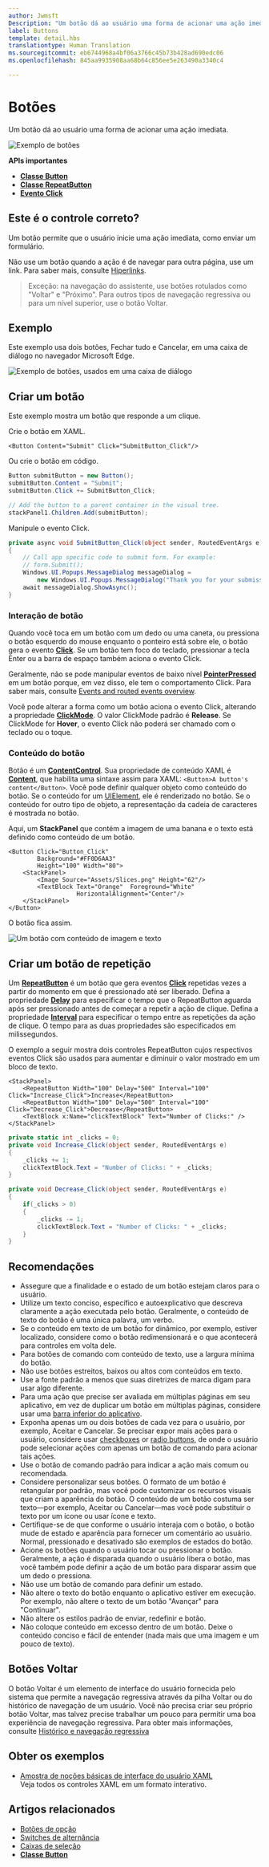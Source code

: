 ```yaml
---
author: Jwmsft
Description: "Um botão dá ao usuário uma forma de acionar uma ação imediata."
label: Buttons
template: detail.hbs
translationtype: Human Translation
ms.sourcegitcommit: eb6744968a4bf06a3766c45b73b428ad690edc06
ms.openlocfilehash: 845aa9935908aa68b64c856ee5e263490a3340c4

---
```

# Botões
<link rel="stylesheet" href="https://az835927.vo.msecnd.net/sites/uwp/Resources/css/custom.css"> 

Um botão dá ao usuário uma forma de acionar uma ação imediata.

![Exemplo de botões](images/controls/button.png)

<div class="important-apis" >
<b>APIs importantes</b><br/>
<ul>
<li><a href="https://msdn.microsoft.com/library/windows/apps/windows.ui.xaml.controls.button.aspx"><strong>Classe Button</strong></a></li>
<li><a href="https://msdn.microsoft.com/library/windows/apps/windows.ui.xaml.controls.primitives.repeatbutton.aspx"><strong>Classe RepeatButton</strong></a></li>
<li><a href="https://msdn.microsoft.com/library/windows/apps/windows.ui.xaml.controls.primitives.buttonbase.click.aspx"><strong>Evento Click</strong></a></li>
</ul>

</div>
</div>





## Este é o controle correto?

Um botão permite que o usuário inicie uma ação imediata, como enviar um formulário.

Não use um botão quando a ação é de navegar para outra página, use um link. Para saber mais, consulte [Hiperlinks](hyperlinks.md).
    
> Exceção: na navegação do assistente, use botões rotulados como "Voltar" e "Próximo". Para outros tipos de navegação regressiva ou para um nível superior, use o botão Voltar.

## Exemplo

Este exemplo usa dois botões, Fechar tudo e Cancelar, em uma caixa de diálogo no navegador Microsoft Edge. 

![Exemplo de botões, usados em uma caixa de diálogo](images/control-examples/buttons-edge.png)

## Criar um botão

Este exemplo mostra um botão que responde a um clique. 

Crie o botão em XAML.

```xaml
<Button Content="Submit" Click="SubmitButton_Click"/>
```

Ou crie o botão em código.

```csharp
Button submitButton = new Button();
submitButton.Content = "Submit";
submitButton.Click += SubmitButton_Click;

// Add the button to a parent container in the visual tree.
stackPanel1.Children.Add(submitButton);
```

Manipule o evento Click.

```csharp
private async void SubmitButton_Click(object sender, RoutedEventArgs e)
{
    // Call app specific code to submit form. For example:
    // form.Submit();
    Windows.UI.Popups.MessageDialog messageDialog = 
        new Windows.UI.Popups.MessageDialog("Thank you for your submission.");
    await messageDialog.ShowAsync();
}
```

### Interação de botão

Quando você toca em um botão com um dedo ou uma caneta, ou pressiona o botão esquerdo do mouse enquanto o ponteiro está sobre ele, o botão gera o evento [**Click**](https://msdn.microsoft.com/library/windows/apps/windows.ui.xaml.controls.primitives.buttonbase.click.aspx). Se um botão tem foco do teclado, pressionar a tecla Enter ou a barra de espaço também aciona o evento Click.

Geralmente, não se pode manipular eventos de baixo nível [**PointerPressed**](https://msdn.microsoft.com/library/windows/apps/windows.ui.xaml.uielement.pointerpressed.aspx) em um botão porque, em vez disso, ele tem o comportamento Click. Para saber mais, consulte [Events and routed events overview](https://msdn.microsoft.com/en-us/library/windows/apps/mt185584.aspx).

Você pode alterar a forma como um botão aciona o evento Click, alterando a propriedade [**ClickMode**](https://msdn.microsoft.com/library/windows/apps/windows.ui.xaml.controls.primitives.buttonbase.clickmode.aspx). O valor ClickMode padrão é **Release**. Se ClickMode for **Hover**, o evento Click não poderá ser chamado com o teclado ou o toque. 


### Conteúdo do botão

Botão é um [**ContentControl**](https://msdn.microsoft.com/library/windows/apps/xaml/windows.ui.xaml.controls.contentcontrol.aspx). Sua propriedade de conteúdo XAML é [**Content**](https://msdn.microsoft.com/library/windows/apps/xaml/windows.ui.xaml.controls.contentcontrol.content.aspx), que habilita uma sintaxe assim para XAML: `<Button>A button's content</Button>`. Você pode definir qualquer objeto como conteúdo do botão. Se o conteúdo for um [UIElement](https://msdn.microsoft.com/library/windows/apps/xaml/windows.ui.xaml.uielement.aspx), ele é renderizado no botão. Se o conteúdo for outro tipo de objeto, a representação da cadeia de caracteres é mostrada no botão.

Aqui, um **StackPanel** que contém a imagem de uma banana e o texto está definido como conteúdo de um botão.

```xaml
<Button Click="Button_Click" 
        Background="#FF0D6AA3" 
        Height="100" Width="80">
    <StackPanel>
        <Image Source="Assets/Slices.png" Height="62"/>
        <TextBlock Text="Orange"  Foreground="White"
                   HorizontalAlignment="Center"/>
    </StackPanel>
</Button>
```

O botão fica assim.

![Um botão com conteúdo de imagem e texto](images/button-orange.png)

## Criar um botão de repetição

Um [**RepeatButton**](https://msdn.microsoft.com/library/windows/apps/windows.ui.xaml.controls.primitives.repeatbutton.aspx) é um botão que gera eventos [**Click**](https://msdn.microsoft.com/library/windows/apps/windows.ui.xaml.controls.primitives.buttonbase.click.aspx) repetidas vezes a partir do momento em que é pressionado até ser liberado. Defina a propriedade [**Delay**](https://msdn.microsoft.com/library/windows/apps/windows.ui.xaml.controls.primitives.repeatbutton.delay.aspx) para especificar o tempo que o RepeatButton aguarda após ser pressionado antes de começar a repetir a ação de clique. Defina a propriedade [**Interval**](https://msdn.microsoft.com/library/windows/apps/windows.ui.xaml.controls.primitives.repeatbutton.interval.aspx) para especificar o tempo entre as repetições da ação de clique. O tempo para as duas propriedades são especificados em milissegundos.

O exemplo a seguir mostra dois controles RepeatButton cujos respectivos eventos Click são usados para aumentar e diminuir o valor mostrado em um bloco de texto.

```xaml
<StackPanel>
    <RepeatButton Width="100" Delay="500" Interval="100" Click="Increase_Click">Increase</RepeatButton>
    <RepeatButton Width="100" Delay="500" Interval="100" Click="Decrease_Click">Decrease</RepeatButton>
    <TextBlock x:Name="clickTextBlock" Text="Number of Clicks:" />
</StackPanel>
```

```csharp
private static int _clicks = 0;
private void Increase_Click(object sender, RoutedEventArgs e)
{
    _clicks += 1;
    clickTextBlock.Text = "Number of Clicks: " + _clicks;
}

private void Decrease_Click(object sender, RoutedEventArgs e)
{
    if(_clicks > 0)
    {
        _clicks -= 1;
        clickTextBlock.Text = "Number of Clicks: " + _clicks;
    }
}
```

## Recomendações

-   Assegure que a finalidade e o estado de um botão estejam claros para o usuário.
-   Utilize um texto conciso, específico e autoexplicativo que descreva claramente a ação executada pelo botão. Geralmente, o conteúdo de texto do botão é uma única palavra, um verbo.
-   Se o conteúdo em texto de um botão for dinâmico, por exemplo, estiver localizado, considere como o botão redimensionará e o que acontecerá para controles em volta dele.
-   Para botões de comando com conteúdo de texto, use a largura mínima do botão.
-   Não use botões estreitos, baixos ou altos com conteúdos em texto.
-   Use a fonte padrão a menos que suas diretrizes de marca digam para usar algo diferente.
-   Para uma ação que precise ser avaliada em múltiplas páginas em seu aplicativo, em vez de duplicar um botão em múltiplas páginas, considere usar uma [barra inferior do aplicativo](app-bars.md).
-   Exponha apenas um ou dois botões de cada vez para o usuário, por exemplo, Aceitar e Cancelar. Se precisar expor mais ações para o usuário, considere usar [checkboxes](checkbox.md) or [radio buttons](radio-button.md), de onde o usuário pode selecionar ações com apenas um botão de comando para acionar tais ações.
-   Use o botão de comando padrão para indicar a ação mais comum ou recomendada.
-   Considere personalizar seus botões. O formato de um botão é retangular por padrão, mas você pode customizar os recursos visuais que criam a aparência do botão. O conteúdo de um botão costuma ser texto—por exemplo, Aceitar ou Cancelar—mas você pode substituir o texto por um ícone ou usar ícone e texto.
-   Certifique-se de que conforme o usuário interaja com o botão, o botão mude de estado e aparência para fornecer um comentário ao usuário. Normal, pressionado e desativado são exemplos de estados do botão.
-   Acione os botões quando o usuário tocar ou pressionar o botão. Geralmente, a ação é disparada quando o usuário libera o botão, mas você também pode definir a ação de um botão para disparar assim que um dedo o pressiona.
-   Não use um botão de comando para definir um estado.
-   Não altere o texto do botão enquanto o aplicativo estiver em execução. Por exemplo, não altere o texto de um botão "Avançar" para "Continuar".
-   Não altere os estilos padrão de enviar, redefinir e botão.
-   Não coloque conteúdo em excesso dentro de um botão. Deixe o conteúdo conciso e fácil de entender (nada mais que uma imagem e um pouco de texto).

## Botões Voltar
O botão Voltar é um elemento de interface do usuário fornecida pelo sistema que permite a navegação regressiva através da pilha Voltar ou do histórico de navegação de um usuário. Você não precisa criar seu próprio botão Voltar, mas talvez precise trabalhar um pouco para permitir uma boa experiência de navegação regressiva. Para obter mais informações, consulte [Histórico e navegação regressiva](../layout/navigation-history-and-backwards-navigation.md)

## Obter os exemplos
*   [Amostra de noções básicas de interface do usuário XAML](https://github.com/Microsoft/Windows-universal-samples/blob/master/Samples/XamlUIBasics)<br/>
    Veja todos os controles XAML em um formato interativo.


## Artigos relacionados

- [Botões de opção](radio-button.md)
- [Switches de alternância](toggles.md)
- [Caixas de seleção](checkbox.md)
- [**Classe Button**](https://msdn.microsoft.com/library/windows/apps/windows.ui.xaml.controls.button.aspx)





<!--HONumber=Aug16_HO3-->


